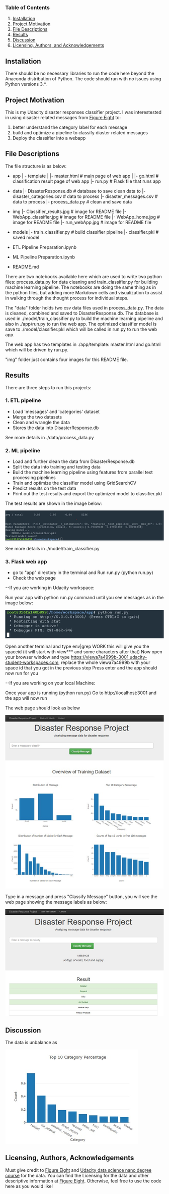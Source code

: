 ### Table of Contents

1. [Installation](#installation)
2. [Project Motivation](#motivation)
3. [File Descriptions](#files)
4. [Results](#results)
5. [Discussion](#discussion)
6. [Licensing, Authors, and Acknowledgements](#licensing)

## Installation <a name="installation"></a>

There should be no necessary libraries to run the code here beyond the Anaconda distribution of Python.  The code should run with no issues using Python versions 3.*.

## Project Motivation <a name="motivation"></a>

This is my Udacity disaster responses classifier project. I was interestested in using disaster related messages from [Figure Eight](https://appen.com/) to:

1. better understand the category label for each message
2. build and optimize a pipeline to classify diaster related messages
3. Deploy the classifier into a webapp

## File Descriptions <a name="files"></a>

The file structure is as below:

- app
| - template
| |- master.html  # main page of web app
| |- go.html  # classification result page of web app
|- run.py  # Flask file that runs app

- data
|- DisasterResponse.db   # database to save clean data to
|- disaster_categories.csv  # data to process 
|- disaster_messages.csv  # data to process
|- process_data.py  # clean and save data

- img
|- Classifier_results.jpg  # image for README file 
|- WebApp_classifier.jpg  # image for README file 
|- WebApp_home.jpg   # image for README file 
|- run_webApp.jpg   # image for README file 

- models
|- train_classifier.py   # build classifier pipeline
|- classifier.pkl  # saved model 
 
- ETL Pipeline Preparation.ipynb
- ML Pipeline Preparation.ipynb
- README.md

There are two notebooks available here which are used to write two python files: process_data.py for data cleaning and train_classifier.py for building machine learning pipeline. The notebooks are doing the same thing as in the python files, but adding more Markdown cells and visualization to assist in walking through the thought process for individual steps.  

The "data" folder holds two csv data files used in process_data.py. The data is cleaned, combined and saved to DisasterResponse.db. The database is used in ./model/train_classifier.py to build the machine learning pipeline and also in ./app/run.py to run the web app. The optimized classifier model is save to ./model/classifier.pkl which will be called in run.py to run the web app.

The web app has two templates in ./app/template: master.html and go.html which will be driven by run.py.

"img" folder just contains four images for this README file.

## Results <a name="results"></a>

There are three steps to run this projects:

### 1. ETL pipeline

- Load 'messages' and 'categories' dataset
- Merge the two datasets
- Clean and wrangle the data
- Stores the data into DisasterResponse.db

See more details in ./data/process_data.py

### 2. ML pipeline

- Load and further clean the data from DisasterResponse.db
- Split the data into training and testing data
- Build the machine learning pipeline using features from parallel text processing pipelines
- Train and optimize the classifier model using GridSearchCV
- Predict results on the test data
- Print out the test results and export the optimized model to classifier.pkl

The test results are shown in the image below:

![results](img/Classifier_results.jpg)

See more details in ./model/train_classifier.py

### 3. Flask web app

- go to "app" directory in the terminal and Run run.py (python run.py)
- Check the web page

--If you are working in Udacity workspace:

Run your app with python run.py command until you see messages as in the image below:

![results](img/run_webApp.jpg)

Open another terminal and type env|grep WORK this will give you the spaceid (it will start with view*** and some characters after that)
Now open your browser window and type https://viewa7a4999b-3001.udacity-student-workspaces.com, replace the whole viewa7a4999b with your space id that you got in the previous step
Press enter and the app should now run for you

--If you are working on your local Machine:

Once your app is running (python run.py)
Go to http://localhost:3001 and the app will now run

The web page should look as below

![results](img/WebApp_home.jpg)

Type in a message and press "Classify Message" button, you will see the web page showing the message labels as below:

![results](img/WebApp_classifier.jpg)

## Discussion <a name="discussion"></a>
The data is unbalance as 

![results](img/Category_percentage.jpg)

## Licensing, Authors, Acknowledgements <a name="licensing"></a>

Must give credit to [Figure Eight](https://appen.com/) and [Udacity data science nano degree course](https://www.udacity.com/course/data-scientist-nanodegree--nd025) for the data.  You can find the Licensing for the data and other descriptive information at [Figure Eight](https://appen.com/).  Otherwise, feel free to use the code here as you would like! 
